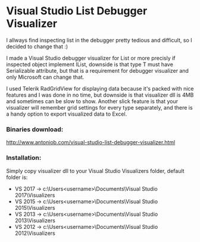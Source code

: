 # Visual Studio List Debugger Visualizer
I allways find inspecting list in the debugger pretty tedious and difficult, so I decided to change that :)

I made a Visual Studio debugger visualizer for List<T> or more precisly if inspected object implement IList, downside is that type T must have Serializable attribute, but that is a requirement for debugger visualizer and only Microsoft can change that.

I used Telerik RadGridView for displaying data because it's packed with nice features and I was done in no time, but downside is that visualizer dll is 4MB and sometimes can be slow to show. Another slick feature is that your visualizer will remember grid settings for every type separately, and there is a handy option to export visualized data to Excel.

### Binaries download:

http://www.antoniob.com/visual-studio-list-debugger-visualizer.html

### Installation:
Simply copy visualizer dll to your Visual Studio Visualizers folder, default folder is:

* VS 2017 -> c:\Users\<username>\Documents\Visual Studio 2017\Visualizers
* VS 2015 -> c:\Users\<username>\Documents\Visual Studio 2015\Visualizers
* VS 2013 -> c:\Users\<username>\Documents\Visual Studio 2013\Visualizers
* VS 2012 -> c:\Users\<username>\Documents\Visual Studio 2012\Visualizers
